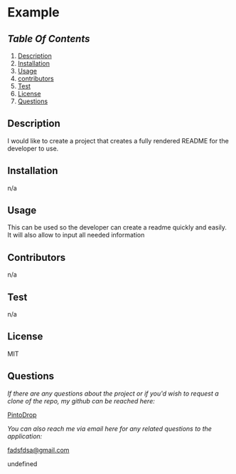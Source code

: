 # Example

## *Table Of Contents*
1. [Description](#description)
2. [Installation](#installation)
3. [Usage](#usage)
4. [contributors](#contributors)
5. [Test](#test)
6. [License](#license)
7. [Questions](#questions)

## Description

I would like to create a project that creates a fully rendered README for the developer to use.

## Installation

n/a

## Usage

This can be used so the developer can create a readme quickly and easily. It will also allow to input all needed information

## Contributors

n/a

## Test

n/a

## License

MIT

## Questions

*If there are any questions about the project or if you'd wish to request a clone of the repo, my github can be reached here:*

[PintoDrop](https://github.com/PintoDrop)


*You can also reach me via email here for any related questions to the application:*

fadsfdsa@gmail.com



undefined
